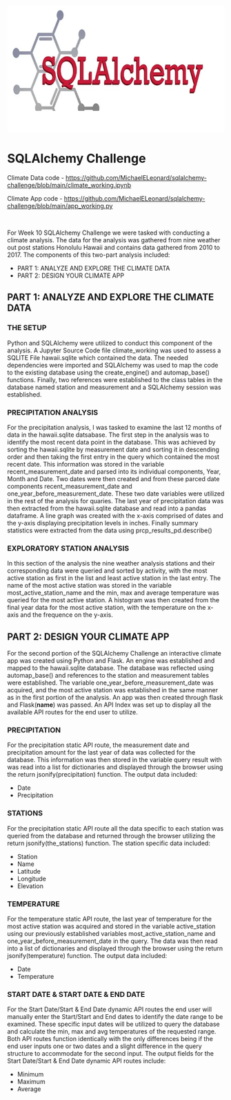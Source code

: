 <img src="Pics/Header.png" width="727" height="294">

# SQLAlchemy Challenge
Climate Data code - https://github.com/MichaelELeonard/sqlalchemy-challenge/blob/main/climate_working.ipynb

Climate App code - https://github.com/MichaelELeonard/sqlalchemy-challenge/blob/main/app_working.py

<br>

For Week 10 SQLAlchemy Challenge we were tasked with conducting a climate analysis.  The data for the analysis was gathered from nine weather out post stations Honolulu Hawaii and contains data gathered from 2010 to 2017.  The components of this two-part analysis included:
* PART 1: ANALYZE AND EXPLORE THE CLIMATE DATA
* PART 2: DESIGN YOUR CLIMATE APP


## PART 1: ANALYZE AND EXPLORE THE CLIMATE DATA

### THE SETUP

Python and SQLAlchemy were utilized to conduct this component of the analysis.  A Jupyter Source Code file climate_working was used to assess a SQLITE File hawaii.sqlite which contained the data.  The needed dependencies were imported and SQLAlchemy was used to map the code to the existing database using the create_engine() and automap_base() functions.  Finally, two references were established to the class tables in the database named station and measurement and a SQLAlchemy session was established.   

### PRECIPITATION ANALYSIS

For the precipitation analysis, I was tasked to examine the last 12 months of data in the hawaii.sqlite datsabase.  The first step in the analysis was to identify the most recent data point in the database.  This was achieved by sorting the hawaii.sqlite by measurement date and sorting it in descending order and then taking the first entry in the query which contained the most recent date.  This information was stored in the variable recent_measurement_date and parsed into its individual components, Year, Month and Date.  Two dates were then created and from these parced date components recent_measurement_date and one_year_before_measurement_date.  These two date variables were utilized in the rest of the analysis for quaries.  The last year of precipitation data was then extracted from the hawaii.sqlite database and read into a pandas dataframe.  A line graph was created with the x-axis comprised of dates and the y-axis displaying precipitation levels in inches.  Finally summary statistics were extracted from the data using prcp_results_pd.describe()

### EXPLORATORY STATION ANALYSIS

In this section of the analysis the nine weather analysis stations and their corresponding data were queried and sorted by activity, with the most active station as first in the list and least active station in the last entry.  The name of the most active station was stored in the variable most_active_station_name and the min, max and average temperature was queried for the most active station.  A histogram was then created from the final year data for the most active station, with the temperature on the x-axis and the frequence on the y-axis. 

## PART 2: DESIGN YOUR CLIMATE APP

For the second portion of the SQLAlchemy Challenge an interactive climate app was created using Python and Flask.  An engine was established and mapped to the hawaii.sqlite database.  The database was reflected using automap_base() and references to the station and measurement tables were established.  The variable one_year_before_measurement_date was acquired, and the most active station was established in the same manner as in the first portion of the analysis.  An app was then created through flask and Flask(__name__) was passed.  An API Index was set up to display all the available API routes for the end user to utilize.

### PRECIPITATION 
For the precipitation static API route, the measurement date and precipitation amount for the last year of data was collected for the database.  This information was then stored in the variable query result with was read into a list for dictionaries and displayed through the browser using the return jsonify(precipitation) function.  The output data included:
* Date
* Precipitation

### STATIONS
For the precipitation static API route all the data specific to each station was queried from the database and returned through the browser utilizing the return jsonify(the_stations) function.  The station specific data included:
* Station
* Name
* Latitude
* Longitude
* Elevation

### TEMPERATURE  
For the temperature static API route, the last year of temperature for the most active station was acquired and stored in the variable active_station using our previously established variables most_active_station_name and one_year_before_measurement_date in the query.  The data was then read into a list of dictionaries and displayed through the browser using the return jsonify(temperature) function.  The output data included:
* Date
* Temperature

### START DATE & START DATE & END DATE
For the Start Date/Start & End Date dynamic API routes the end user will manually enter the Start/Start and End dates to identify the date range to be examined.   These specific input dates will be utilized to query the database and calculate the min, max and avg temperatures of the requested range.  Both API routes function identically with the only differences being if the end user inputs one or two dates and a slight difference in the query structure to accommodate for the second input.  The output fields for the Start Date/Start & End Date dynamic API routes include:
* Minimum
* Maximum
* Average

